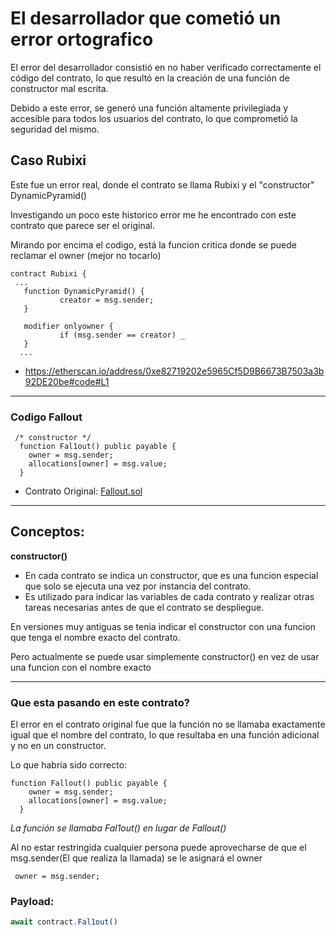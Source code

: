 # El desarrollador que cometió un error ortografico
El error del desarrollador consistió en no haber verificado correctamente el código del contrato, lo que resultó en la creación de una función de constructor mal escrita.

Debido a este error, se generó una función altamente privilegiada y accesible para todos los usuarios del contrato, lo que comprometió la seguridad del mismo.

## Caso Rubixi
Este fue un error real, donde el contrato se llama Rubixi y el "constructor" DynamicPyramid()

Investigando un poco este historico error me he encontrado con este contrato que parece ser el original.

Mirando por encima el codigo, está la funcion critica donde se puede reclamar el owner (mejor no tocarlo)
```solidity
contract Rubixi {
 ...
   function DynamicPyramid() {
           creator = msg.sender;
   }

   modifier onlyowner {
           if (msg.sender == creator) _
   }
  ...
```        
- https://etherscan.io/address/0xe82719202e5965Cf5D9B6673B7503a3b92DE20be#code#L1
---
### Codigo Fallout
```solidity
 /* constructor */
  function Fal1out() public payable {
    owner = msg.sender;
    allocations[owner] = msg.value;
  }
```

- Contrato Original: [Fallout.sol](Fallout.sol)
---
## Conceptos: 
**constructor()**

- En cada contrato se indica un constructor, que es una funcion especial que solo se ejecuta una vez por instancia del contrato.
- Es utilizado para indicar las variables de cada contrato y realizar otras tareas necesarias antes de que el contrato se despliegue.

En versiones muy antiguas se tenia indicar el constructor con una funcion que tenga el nombre exacto del contrato.

Pero actualmente se puede usar simplemente constructor() en vez de usar una funcion con el nombre exacto

---

### Que esta pasando en este contrato?
El error en el contrato original fue que la función no se llamaba exactamente igual que el nombre del contrato, lo que resultaba en una función adicional y no en un constructor.

Lo que habría sido correcto:
```solidity
function Fallout() public payable {
    owner = msg.sender;
    allocations[owner] = msg.value;
  }
```

*La función se llamaba Fal1out() en lugar de Fallout()*

Al no estar restringida cualquier persona puede aprovecharse de que el msg.sender(El que realiza la llamada) se le asignará el owner
```solidity
 owner = msg.sender;
 ```
 
 ### Payload:
 ```js
 await contract.Fal1out()
 ```
